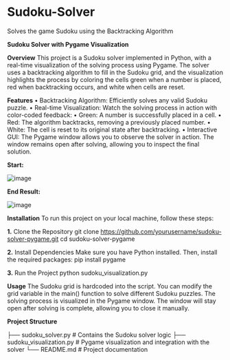 # Sudoku-Solver
Solves the game Sudoku using the Backtracking Algorithm



****Sudoku Solver with Pygame Visualization****

**Overview**
This project is a Sudoku solver implemented in Python, with a real-time visualization of the solving process using Pygame. The solver uses a backtracking algorithm to fill in the Sudoku grid, and the visualization highlights the process by coloring the cells green when a number is placed, red when backtracking occurs, and white when cells are reset.

**Features**
&#8226; Backtracking Algorithm: Efficiently solves any valid Sudoku puzzle.
&#8226; Real-time Visualization: Watch the solving process in action with color-coded feedback:
&#8226; Green: A number is successfully placed in a cell.
&#8226; Red: The algorithm backtracks, removing a previously placed number.
&#8226; White: The cell is reset to its original state after backtracking.
&#8226; Interactive GUI: The Pygame window allows you to observe the solver in action. The window remains open after solving, allowing you to inspect the final solution.

**Start:**


![image](https://github.com/user-attachments/assets/ded435aa-9dd3-47a8-9414-8c9452cdf999)

**End Result:**


![image](https://github.com/user-attachments/assets/106d5360-8d51-484b-862f-27b4da64bf50)


**Installation**
To run this project on your local machine, follow these steps:

**1.** Clone the Repository
git clone https://github.com/yourusername/sudoku-solver-pygame.git
cd sudoku-solver-pygame

**2.** Install Dependencies
Make sure you have Python installed. Then, install the required packages:
pip install pygame

**3.** Run the Project
python sudoku_visualization.py

**Usage**
The Sudoku grid is hardcoded into the script. You can modify the grid variable in the main() function to solve different Sudoku puzzles.
The solving process is visualized in the Pygame window. The window will stay open after solving is complete, allowing you to close it manually.

**Project Structure**

├── sudoku_solver.py           # Contains the Sudoku solver logic
├── sudoku_visualization.py    # Pygame visualization and integration with the solver
└── README.md                  # Project documentation











